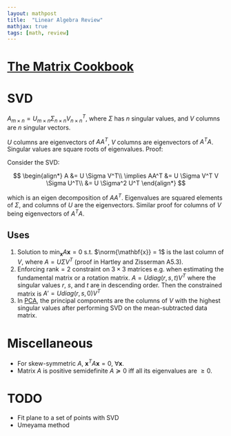 ```yaml
---
layout: mathpost
title:  "Linear Algebra Review"
mathjax: true
tags: [math, review]
---
```


# [The Matrix Cookbook](https://www.math.uwaterloo.ca/~hwolkowi/matrixcookbook.pdf)

# SVD
$A_{m \times n} = U_{m \times n} \Sigma_{n \times n} V_{n \times n}^T$, where $\Sigma$ has $n$ singular values, and $V$ columns are $n$ singular vectors.

$U$ columns are eigenvectors of $AA^T$, $V$ columns are eigenvectors of $A^TA$. Singular values are square roots of eigenvalues. Proof:

Consider the SVD:

$$
\begin{align*}
A &= U \Sigma V^T\\
\implies AA^T &= U \Sigma V^T V \Sigma U^T\\
&= U \Sigma^2 U^T
\end{align*}
$$

which is an eigen decomposition of $AA^T$. Eigenvalues are squared elements of $\Sigma$, and columns of $U$ are the eigenvectors. Similar proof for columns of $V$ being eigenvectors of $A^TA$.

## Uses
1. Solution to $\min_{\mathbf{x}} A\mathbf{x} = 0$ s.t. $\norm{\mathbf{x}} = 1$ is the last column of $V$, where $A = U \Sigma V^T$ (proof in Hartley and Zisserman A5.3).
2. Enforcing rank$=2$ constraint on $3 \times 3$ matrices e.g. when estimating the fundamental matrix or a rotation matrix. $A = U diag(r, s, t) V^T$ where the singular values $r$, $s$, and $t$ are in descending order. Then the constrained matrix is $A' = U diag(r, s, 0) V^T$
3. In [PCA](https://alliance.seas.upenn.edu/~cis520/dynamic/2016/wiki/index.php?n=Lectures.PCA), the principal components are the columns of $V$ with the highest singular values after performing SVD on the mean-subtracted data matrix.

# Miscellaneous
- For skew-symmetric $A$, $\mathbf{x}^T A \mathbf{x} = 0$, $\forall \mathbf{x}$.
- Matrix $A$ is positive semidefinite $A \succeq 0$ iff all its eigenvalues are $\geq 0$.

# TODO
- Fit plane to a set of points with SVD
- Umeyama method
